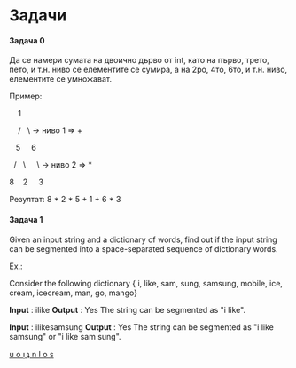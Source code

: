 # Задачи

#### Задача 0

Да се намери сумата на двоично дърво от int, като на първо, трето, пето, и т.н. ниво се елементите се сумира, а на 2ро, 4то, 6то, и т.н. ниво, елементите се умножават.

Пример:

&nbsp; &nbsp; 1
    
&nbsp;&nbsp;&nbsp; / &nbsp; \      -> ниво 1 => +
   
&nbsp;&nbsp; 5 &nbsp;&nbsp;&nbsp; 6
  
&nbsp; / &nbsp; \ &nbsp;&nbsp;&nbsp; \    -> ниво 2 => *
 
8&nbsp;&nbsp;&nbsp; 2 &nbsp;&nbsp;&nbsp; 3

Резултат: 8 * 2 * 5 + 1 + 6 * 3


#### Задача 1


Given an input string and a dictionary of words, find out if the input string can be segmented into a space-separated sequence of dictionary words.

Ex.:

Consider the following dictionary 
{ i, like, sam, sung, samsung, mobile, ice, 
  cream, icecream, man, go, mango}

**Input** :  ilike
**Output** : Yes 
The string can be segmented as "i like".

**Input** :  ilikesamsung
**Output** : Yes
The string can be segmented as "i like samsung" or 
"i like sam sung".


[u o ᴉ ʇ n l o s](https://www.geeksforgeeks.org/word-break-problem-trie-solution/)
